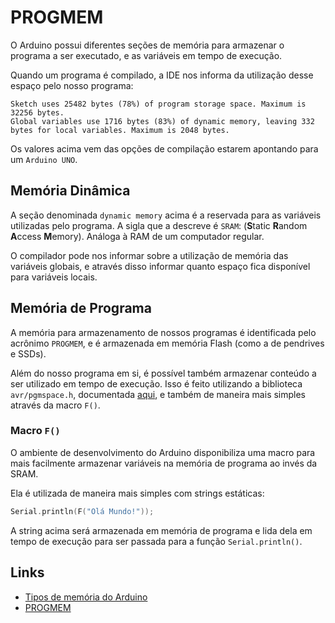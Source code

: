 # PROGMEM

O Arduino possui diferentes seções de memória para armazenar o programa a ser executado, e as variáveis em tempo de execução.

Quando um programa é compilado, a IDE nos informa da utilização desse espaço pelo nosso programa:

```
Sketch uses 25482 bytes (78%) of program storage space. Maximum is 32256 bytes.
Global variables use 1716 bytes (83%) of dynamic memory, leaving 332 bytes for local variables. Maximum is 2048 bytes.
```

Os valores acima vem das opções de compilação estarem apontando para um `Arduino UNO`.

## Memória Dinâmica

A seção denominada `dynamic memory` acima é a reservada para as variáveis utilizadas pelo programa. A sigla que a descreve é `SRAM`: (**S**tatic **R**andom **A**ccess **M**emory). Análoga à RAM de um computador regular.

O compilador pode nos informar sobre a utilização de memória das variáveis globais, e através disso informar quanto espaço fica disponível para variáveis locais.

## Memória de Programa

A memória para armazenamento de nossos programas é identificada pelo acrônimo `PROGMEM`, e é armazenada em memória Flash (como a de pendrives e SSDs).

Além do nosso programa em si, é possível também armazenar conteúdo a ser utilizado em tempo de execução. Isso é feito utilizando a biblioteca `avr/pgmspace.h`, documentada [aqui](https://www.arduino.cc/reference/en/language/variables/utilities/progmem/), e também de maneira mais simples através da macro `F()`.


### Macro `F()`

O ambiente de desenvolvimento do Arduino disponibiliza uma macro para mais facilmente armazenar variáveis na memória de programa ao invés da SRAM.

Ela é utilizada de maneira mais simples com strings estáticas:

```c++
Serial.println(F("Olá Mundo!"));
```

A string acima será armazenada em memória de programa e lida dela em tempo de execução para ser passada para a função `Serial.println()`.

## Links

- [Tipos de memória do Arduino](https://www.arduino.cc/en/Tutorial/Memory)
- [PROGMEM](https://www.arduino.cc/reference/en/language/variables/utilities/progmem/)
